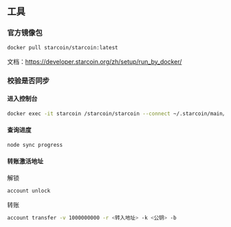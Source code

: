 ## 工具



### 官方镜像包

```bash
docker pull starcoin/starcoin:latest
```

文档：https://developer.starcoin.org/zh/setup/run_by_docker/



### 校验是否同步

#### 进入控制台

```bash
docker exec -it starcoin /starcoin/starcoin --connect ~/.starcoin/main/starcoin.ipc console
```

#### 查询进度

```bash
node sync progress
```



#### 转账激活地址

解锁

```bash
account unlock
```

转账

```bash
account transfer -v 1000000000 -r <转入地址> -k <公钥> -b
```


